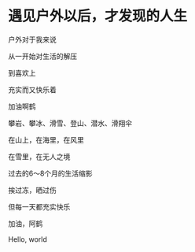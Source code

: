 # 遇见户外以后，才发现的人生

户外对于我来说

从一开始对生活的解压

到喜欢上

充实而又快乐着

加油啊鹤

攀岩、攀冰、滑雪、登山、潜水、滑翔伞

在山上，在海里，在风里

在雪里，在无人之境

过去的6～8个月的生活缩影

挨过冻，晒过伤

但每一天都充实快乐

加油，阿鹤

Hello, world
